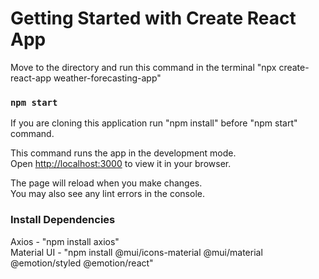 # Getting Started with Create React App

Move to the directory and run this command in the terminal "npx create-react-app weather-forecasting-app"

### `npm start`

If you are cloning this application run "npm install" before "npm start" command.

This command runs the app in the development mode.\
Open [http://localhost:3000](http://localhost:3000) to view it in your browser.

The page will reload when you make changes.\
You may also see any lint errors in the console.

### Install Dependencies

Axios - "npm install axios"\
Material UI - "npm install @mui/icons-material @mui/material @emotion/styled @emotion/react"
